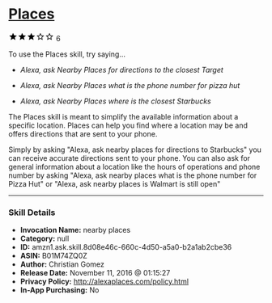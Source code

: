 # [Places](http://alexa.amazon.com/#skills/amzn1.ask.skill.8d08e46c-660c-4d50-a5a0-b2a1ab2cbe36)
![3 stars](../../images/ic_star_black_18dp_1x.png)![3 stars](../../images/ic_star_black_18dp_1x.png)![3 stars](../../images/ic_star_black_18dp_1x.png)![3 stars](../../images/ic_star_border_black_18dp_1x.png)![3 stars](../../images/ic_star_border_black_18dp_1x.png) 6

To use the Places skill, try saying...

* *Alexa, ask Nearby Places for directions to the closest Target*

* *Alexa, ask Nearby Places what is the phone number for pizza hut*

* *Alexa, ask Nearby Places where is the closest Starbucks*

The Places skill is meant to simplify the available information about a specific location. Places can help you find where a location may be and offers directions that are sent to your phone.

Simply by asking "Alexa, ask nearby places for directions to Starbucks" you can receive accurate directions sent to your phone. You can also ask for general information about a location like the hours of operations and phone number by asking "Alexa, ask nearby places what is the phone number for Pizza Hut" or "Alexa, ask nearby places is Walmart is still open"

***

### Skill Details

* **Invocation Name:** nearby places
* **Category:** null
* **ID:** amzn1.ask.skill.8d08e46c-660c-4d50-a5a0-b2a1ab2cbe36
* **ASIN:** B01M74ZQ0Z
* **Author:** Christian Gomez
* **Release Date:** November 11, 2016 @ 01:15:27
* **Privacy Policy:** http://alexaplaces.com/policy.html
* **In-App Purchasing:** No
